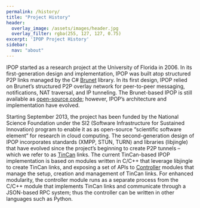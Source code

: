 ```yaml
---
permalink: /history/
title: "Project History"
header:
  overlay_image: /assets/images/header.jpg
  overlay_filter: rgba(255, 127, 127, 0.75)
excerpt: 'IPOP Project History'
sidebar:
  nav: "about"
---
```

IPOP started as a research project at the University of Florida in 2006. In its first-generation design and implementation, IPOP was built atop structured P2P links managed by the C# [Brunet] library. In its first design, IPOP relied on Brunet’s structured P2P overlay network for peer-to-peer messaging, notifications, NAT traversal, and IP tunneling. The Brunet-based IPOP is still available as [open-source code]; however, IPOP’s architecture and implementation have evolved.

Starting September 2013, the project has been funded by the National Science Foundation under the SI2 (Software Infrastructure for Sustained Innovation) program to enable it as as open-source “scientific software element” for research in cloud computing. The second-generation design of IPOP incorporates standards (XMPP, STUN, TURN) and libraries (libjingle) that have evolved since the project’s beginning to create P2P tunnels – which we refer to as [TinCan] links. The current TinCan-based IPOP implementation is based on modules written in C/C++ that leverage libjingle to create TinCan links, and exposing a set of APIs to [Controller] modules that manage the setup, creation and management of TinCan links. For enhanced modularity, the controller module runs as a separate process from the C/C++ module that implements TinCan links and communicate through a JSON-based RPC system; thus the controller can be written in other languages such as Python.

[Brunet]: http://github.com/johnynek/brunet
[open-source code]: http://github.com/ptony82/brunet/tree/master
[Tincan]: http://ipop-project.org/learn/tincan
[Controller]: http://ipop-project.org/learn/controllers